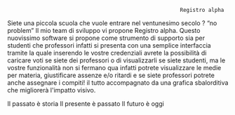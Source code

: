                                                            Registro alpha

Siete una piccola scuola che vuole entrare nel ventunesimo secolo ? “no problem”
Il mio team di sviluppo vi propone Registro alpha.
Questo nuovissimo software si propone come strumento di supporto sia per studenti che professori infatti si presenta con una semplice interfaccia tramite la quale inserendo le vostre credenziali avrete la possibilità di caricare voti se siete dei professori o di visualizzarli se siete studenti, ma le vostre funzionalità non si fermano qua infatti potrete visualizzare le medie per materia, giustificare assenze e/o ritardi e se siete professori potrete anche assegnare i compiti!
il tutto accompagnato da una grafica sbalorditiva che migliorerà l'impatto visivo.






Il passato è storia
Il presente è passato 
Il futuro è oggi



